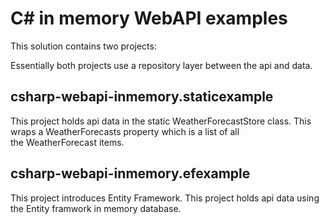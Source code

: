 # C# in memory WebAPI examples

This solution contains two projects:

Essentially both projects use a repository layer between the api and data.


## csharp-webapi-inmemory.staticexample  

This project holds api data in the static WeatherForecastStore class.   This wraps a WeatherForecasts property which is a list of all  
the WeatherForecast items.


## csharp-webapi-inmemory.efexample  

This project introduces Entity Framework.  This project holds api data using the Entity framwork in memory database. 

